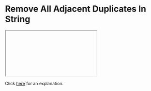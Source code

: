 # Remove All Adjacent Duplicates In String 

<iframe></iframe>

Click [here](Explanation.md) for an explanation.

